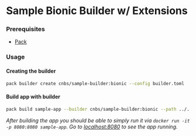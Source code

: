 # Sample Bionic Builder w/ Extensions

### Prerequisites
* [Pack](https://buildpacks.io/docs/install-pack/)

### Usage

#### Creating the builder

```bash
pack builder create cnbs/sample-builder:bionic --config builder.toml
```

#### Build app with builder

```bash
pack build sample-app --builder cnbs/sample-builder:bionic --path ../../apps/java-maven/
```

_After building the app you should be able to simply run it via `docker run -it -p 8080:8080 sample-app`.
Go to [localhost:8080](http://localhost:8080) to see the app running._